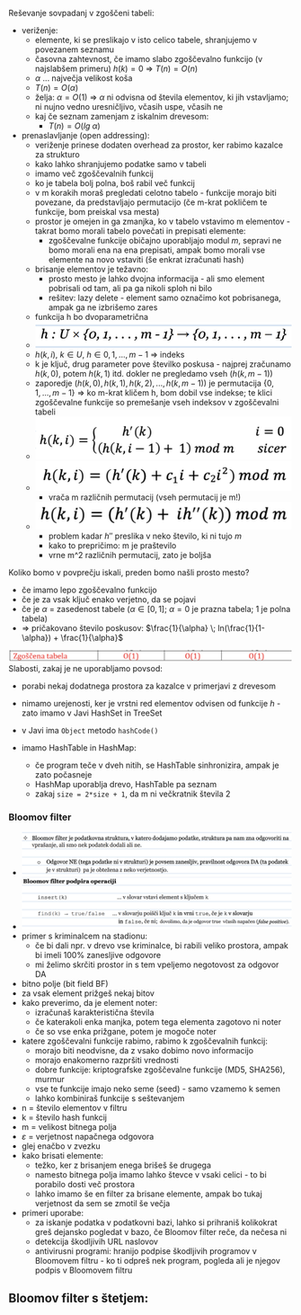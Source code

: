 Reševanje sovpadanj v zgoščeni tabeli:
- veriženje:
	- elemente, ki se preslikajo v isto celico tabele, shranjujemo v povezanem seznamu
	- časovna zahtevnost, če imamo slabo zgoščevalno funkcijo (v najslabšem primeru) $h(k) = 0$ => $T(n) = O(n)$
	- $\alpha$ ... največja velikost koša
	- $T(n) = O(\alpha)$
	- želja: $\alpha = O(1)$ => $\alpha$ ni odvisna od števila elementov, ki jih vstavljamo; ni nujno vedno uresničljivo, včasih uspe, včasih ne
	- kaj če seznam zamenjam z iskalnim drevesom:
		- $T(n) = O(lg \; \alpha)$
- prenaslavljanje (open addressing):
	- veriženje prinese dodaten overhead za prostor, ker rabimo kazalce za strukturo
	- kako lahko shranjujemo podatke samo v tabeli
	- imamo več zgoščevalnih funkcij
	- ko je tabela bolj polna, boš rabil več funkcij
	- v m korakih moraš pregledati celotno tabelo - funkcije morajo biti povezane, da predstavljajo permutacijo (če m-krat pokličem te funkcije, bom preiskal vsa mesta)
	- prostor je omejen in ga zmanjka, ko v tabelo vstavimo m elementov - takrat bomo morali tabelo povečati in prepisati elemente:
		- zgoščevalne funkcije običajno uporabljajo modul $m$, sepravi ne bomo morali ena na ena prepisati, ampak bomo morali vse elemente na novo vstaviti (še enkrat izračunati hash)
	- brisanje elementov je težavno:
		- prosto mesto je lahko dvojna informacija - ali smo element pobrisali od tam, ali pa ga nikoli sploh ni bilo
		- rešitev: lazy delete - element samo označimo kot pobrisanega, ampak ga ne izbrišemo zares
	- funkcija h bo dvoparametrična
	- ![400](../../Images3/Pasted%20image%2020250415085817.png)
	- $h(k, i)$, $k \in U$, $h \in {0, 1, ... , m-1}$ => indeks
	- k je ključ, drug parameter pove številko poskusa - najprej zračunamo $h(k,0)$, potem $h(k, 1)$ itd. dokler ne pregledamo vseh ($h(k, m-1)$)
	- zaporedje $(h(k,0), h(k,1), h(k,2), ... , h(k,m-1))$ je permutacija $\{0,1,...,m-1\}$ => ko m-krat kličem h, bom dobil vse indekse; te klici zgoščevalne funkcije so premešanje vseh indeksov v zgoščevalni tabeli
	- ![400](../../Images3/Pasted%20image%2020250415091914.png)
	- ![400](../../Images3/Pasted%20image%2020250415091933.png)
		- vrača m različnih permutacij (vseh permutacij je m!)
	- ![400](../../Images3/Pasted%20image%2020250415092006.png)
		- problem kadar $h''$ preslika v neko število, ki ni tujo $m$
		- kako to prepričimo: m je praštevilo
		- vrne m^2 različnih permutacij, zato je boljša

Koliko bomo v povprečju iskali, preden bomo našli prosto mesto?
- če imamo lepo zgoščevalno funkcijo
- če je za vsak ključ enako verjetno, da se pojavi
- če je $\alpha$ = zasedenost tabele ($\alpha \in [0,1]$; $\alpha = 0$ je prazna tabela; 1 je polna tabela)
- => pričakovano število poskusov: $\frac{1}{\alpha} \; ln(\frac{1}{1-\alpha}) + \frac{1}{\alpha}$

![500](../../Images3/Pasted%20image%2020250415093918.png)
Slabosti, zakaj je ne uporabljamo povsod:
- porabi nekaj dodatnega prostora za kazalce v primerjavi z drevesom
- nimamo urejenosti, ker je vrstni red elementov odvisen od funkcije $h$ - zato imamo v Javi HashSet in TreeSet

- v Javi ima `Object` metodo `hashCode()`
- imamo HashTable in HashMap:
	- če program teče v dveh nitih, se HashTable sinhronizira, ampak je zato počasneje
	- HashMap uporablja drevo, HashTable pa seznam
	- zakaj `size = 2*size + 1`, da m ni večkratnik števila 2

### Bloomov filter

- ![600](../../Images3/Pasted%20image%2020250415100754.png)
- ![600](../../Images3/Pasted%20image%2020250415100937.png)
- primer s kriminalcem na stadionu:
	- če bi dali npr. v drevo vse kriminalce, bi rabili veliko prostora, ampak bi imeli 100% zanesljive odgovore
	- mi želimo skrčiti prostor in s tem vpeljemo negotovost za odgovor DA
- bitno polje (bit field BF)
- za vsak element prižgeš nekaj bitov
- kako preverimo, da je element noter:
	- izračunaš karakteristična števila
	- če katerakoli enka manjka, potem tega elementa zagotovo ni noter
	- če so vse enka prižgane, potem je mogoče noter
- katere zgoščevalni funkcije rabimo, rabimo k zgoščevalnih funkcij:
	- morajo biti neodvisne, da z vsako dobimo novo informacijo
	- morajo enakomerno razpršiti vrednosti
	- dobre funkcije: kriptografske zgoščevalne funkcije (MD5, SHA256), murmur
	- vse te funkcije imajo neko seme (seed) - samo vzamemo k semen
	- lahko kombiniraš funkcije s seštevanjem
- n = število elementov v filtru
- k = število hash funkcij
- m = velikost bitnega polja
- $\varepsilon$ = verjetnost napačnega odgovora
- glej enačbo v zvezku
- kako brisati elemente:
	- težko, ker z brisanjem enega brišeš še drugega
	- namesto bitnega polja imamo lahko števce v vsaki celici - to bi porabilo dosti več prostora
	- lahko imamo še en filter za brisane elemente, ampak bo tukaj verjetnost da sem se zmotil še večja
- primeri uporabe:
	- za iskanje podatka v podatkovni bazi, lahko si prihraniš kolikokrat greš dejansko pogledat v bazo, če Bloomov filter reče, da nečesa ni
	- detekcija škodljivih URL naslovov
	- antivirusni programi: hranijo podpise škodljivih programov v Bloomovem filtru - ko ti odpreš nek program, pogleda ali je njegov podpis v Bloomovem filtru

Bloomov filter s štetjem:
- 
